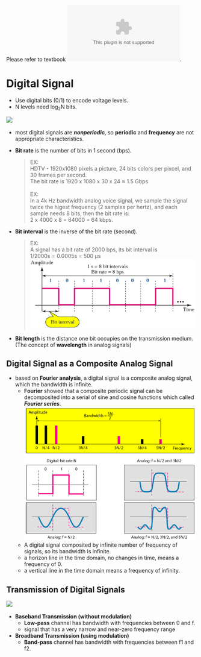 Please refer to textbook ![chapter 3](https://github.com/cnchenpu/data-comm/blob/master/ppt/Ch3-Forouzan.ppt).

# Digital Signal
- Use digital bits (0/1) to encode voltage levels.
- N levels need log<sub>2</sub>N bits.

![](fig/digital-signal.png)

- most digital signals are ___nonperiodic___, so __periodic__ and __frequency__ are not appropriate characteristics.
- __Bit rate__ is the number of bits in 1 second (bps).
  > EX: <br>
  > HDTV - 1920x1080 pixels a picture, 24 bits colors per pixcel, and 30 frames per second. <br>
  > The bit rate is 1920 x 1080 x 30 x 24 &asymp; 1.5 Gbps <br>
  > <br>
  > EX: <br>
  > In a 4k Hz bandwidth analog voice signal, we sample the signal twice the higest frequency (2 samples per hertz), and each sample needs 8 bits, then the bit rate is: <br>
  > 2 x 4000 x 8 = 64000 = 64 kbps. <br>
  
- __Bit interval__ is the inverse of the bit rate (second).
  > EX: <br>
  > A signal has a bit rate of 2000 bps, its bit interval is <br>
  > 1/2000s = 0.0005s = 500 &mu;s <br>
  ![](fig/bit-interval.png)
  
- __Bit length__ is the distance one bit occupies on the transmission medium. (The concept of __wavelength__ in analog signals)

## Digital Signal as a Composite Analog Signal
- based on __Fourier analysis__, a digital signal is a composite analog signal, which the bandwidth is infinite.
  - __Fourier__ showed that a composite periodic signal can be decomposited into a serial of sine and cosine functions which called ___Fourier series___. <br>
  ![](fig/digi-signal-3.png)
  - A digital signal composited by infinite number of frequency of signals, so its bandwidth is infinite.
  - a horizon line in the time domain, no changes in time, means a frequency of 0.
  - a vertical line in the time domain means a frequency of infinity.

## Transmission of Digital Signals
![](http://2.bp.blogspot.com/-eTPsW40tID0/UaRHWMH8BbI/AAAAAAAAIws/SiT59SYIZH4/s1600/difference+between+Baseband+and+BroadBand.gif)
- __Baseband Transmission (without modulation)__
  - __Low-pass__ channel has bandwidth with frequencies between 0 and f.
  - signal that has a very narrow and near-zero frequency range
- __Broadband Transmission (using modulation)__
  - __Band-pass__ channel has bandwidth with frequencies between f1 and f2.
